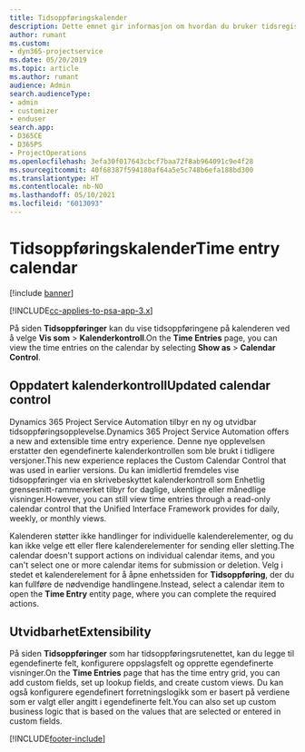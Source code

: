 ```yaml
---
title: Tidsoppføringskalender
description: Dette emnet gir informasjon om hvordan du bruker tidsregistreringskalenderen.
author: rumant
ms.custom:
- dyn365-projectservice
ms.date: 05/20/2019
ms.topic: article
ms.author: rumant
audience: Admin
search.audienceType:
- admin
- customizer
- enduser
search.app:
- D365CE
- D365PS
- ProjectOperations
ms.openlocfilehash: 3efa30f017643cbcf7baa72f8ab964091c9e4f28
ms.sourcegitcommit: 40f68387f594180af64a5e5c748b6efa188bd300
ms.translationtype: HT
ms.contentlocale: nb-NO
ms.lasthandoff: 05/10/2021
ms.locfileid: "6013093"
---
```

# <a name="time-entry-calendar"></a><span data-ttu-id="3ad56-103">Tidsoppføringskalender</span><span class="sxs-lookup"><span data-stu-id="3ad56-103">Time entry calendar</span></span>

[!include [banner](../includes/psa-now-project-operations.md)]

[!INCLUDE[cc-applies-to-psa-app-3.x](../includes/cc-applies-to-psa-app-3x.md)]

<span data-ttu-id="3ad56-104">På siden **Tidsoppføringer** kan du vise tidsoppføringene på kalenderen ved å velge **Vis som** \> **Kalenderkontroll**.</span><span class="sxs-lookup"><span data-stu-id="3ad56-104">On the **Time Entries** page, you can view the time entries on the calendar by selecting **Show as** \> **Calendar Control**.</span></span>

## <a name="updated-calendar-control"></a><span data-ttu-id="3ad56-105">Oppdatert kalenderkontroll</span><span class="sxs-lookup"><span data-stu-id="3ad56-105">Updated calendar control</span></span>

<span data-ttu-id="3ad56-106">Dynamics 365 Project Service Automation tilbyr en ny og utvidbar tidsoppføringsopplevelse.</span><span class="sxs-lookup"><span data-stu-id="3ad56-106">Dynamics 365 Project Service Automation offers a new and extensible time entry experience.</span></span> <span data-ttu-id="3ad56-107">Denne nye opplevelsen erstatter den egendefinerte kalenderkontrollen som ble brukt i tidligere versjoner.</span><span class="sxs-lookup"><span data-stu-id="3ad56-107">This new experience replaces the Custom Calendar Control that was used in earlier versions.</span></span> <span data-ttu-id="3ad56-108">Du kan imidlertid fremdeles vise tidsoppføringer via en skrivebeskyttet kalenderkontroll som Enhetlig grensesnitt-rammeverket tilbyr for daglige, ukentlige eller månedlige visninger.</span><span class="sxs-lookup"><span data-stu-id="3ad56-108">However, you can still view time entries through a read-only calendar control that the Unified Interface Framework provides for daily, weekly, or monthly views.</span></span>

<span data-ttu-id="3ad56-109">Kalenderen støtter ikke handlinger for individuelle kalenderelementer, og du kan ikke velge ett eller flere kalenderelementer for sending eller sletting.</span><span class="sxs-lookup"><span data-stu-id="3ad56-109">The calendar doesn't support actions on individual calendar items, and you can't select one or more calendar items for submission or deletion.</span></span> <span data-ttu-id="3ad56-110">Velg i stedet et kalenderelement for å åpne enhetssiden for **Tidsoppføring**, der du kan fullføre de nødvendige handlingene.</span><span class="sxs-lookup"><span data-stu-id="3ad56-110">Instead, select a calendar item to open the **Time Entry** entity page, where you can complete the required actions.</span></span>

## <a name="extensibility"></a><span data-ttu-id="3ad56-111">Utvidbarhet</span><span class="sxs-lookup"><span data-stu-id="3ad56-111">Extensibility</span></span>

<span data-ttu-id="3ad56-112">På siden **Tidsoppføringer** som har tidsoppføringsrutenettet, kan du legge til egendefinerte felt, konfigurere oppslagsfelt og opprette egendefinerte visninger.</span><span class="sxs-lookup"><span data-stu-id="3ad56-112">On the **Time Entries** page that has the time entry grid, you can add custom fields, set up lookup fields, and create custom views.</span></span> <span data-ttu-id="3ad56-113">Du kan også konfigurere egendefinert forretningslogikk som er basert på verdiene som er valgt eller angitt i egendefinerte felt.</span><span class="sxs-lookup"><span data-stu-id="3ad56-113">You can also set up custom business logic that is based on the values that are selected or entered in custom fields.</span></span>


[!INCLUDE[footer-include](../includes/footer-banner.md)]